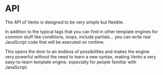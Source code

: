# API

The API of Vento is designed to be very simple but flexible.

In addition to the typical tags that you can find in other template engines for
common stuff like conditions, loops, include partials... you can write real
JavaScript code that will be executed on runtime.

This opens the door to an endless of possibilities and makes the engine very
powerful without the need to learn a new syntax, making Vento a very
easy-to-learn template engine, especially for people familiar with JavaScript.
